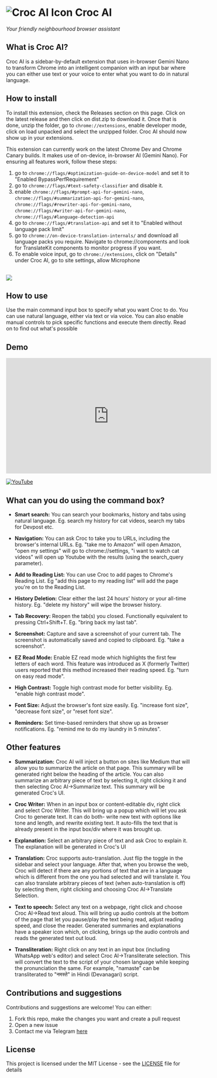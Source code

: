 # ![Croc AI Icon](https://github.com/user-attachments/assets/d0667f83-1e02-49dc-a9c7-a74a40415930) Croc AI
*Your friendly neighbourhood browser assistant* 

## What is Croc AI?
Croc AI is a sidebar-by-default extension that uses in-browser Gemini Nano to transform Chrome into an intelligent companion with an input bar where you can either use text or your voice to enter what you want to do in natural language. 

## How to install
To install this extension, check the Releases section on this page. Click on the latest release and then click on dist.zip to download it. Once that is done, unzip the folder, go to `chrome://extensions`, enable developer mode, click on load unpacked and select the unzipped folder. Croc AI should now show up in your extensions.

This extension can currently work on the latest Chrome Dev and Chrome Canary builds. It makes use of on-device, in-browser AI (Gemini Nano). For ensuring all features work, follow these steps:
1. go to `chrome://flags/#optimization-guide-on-device-model` and set it to "Enabled BypassPerfRequirement"
2. go to `chrome://flags/#text-safety-classifier` and disable it.
3. enable `chrome://flags/#prompt-api-for-gemini-nano`,  `chrome://flags/#summarization-api-for-gemini-nano`, `chrome://flags/#rewriter-api-for-gemini-nano`, `chrome://flags/#writer-api-for-gemini-nano`, `chrome://flags/#language-detection-api`
4. go to `chrome://flags/#translation-api` and set it to "Enabled without language pack limit"
5. go to `chrome://on-device-translation-internals/` and download all language packs you require. Navigate to chrome://components and look for TranslateKit components to monitor progress if you want. 
6. To enable voice input, go to `chrome://extensions`, click on "Details" under Croc AI, go to site settings, allow Microphone

<br />

<img align="center" src="https://github.com/user-attachments/assets/0f80bf36-dab0-480e-9494-8aba1b3c02c4" />

## How to use
Use the main command input box to specify what you want Croc to do. You can use natural language, either via text or via voice. You can also enable manual controls to pick specific functions and execute them directly. Read on to find out what's possible
   
## Demo
<iframe width="560" height="315" src="https://www.youtube.com/embed/kPai4Wv5oCE?si=Ulqz9Cxz3dWbfO3e" title="YouTube video player" frameborder="0" allow="accelerometer; autoplay; clipboard-write; encrypted-media; gyroscope; picture-in-picture; web-share" referrerpolicy="strict-origin-when-cross-origin" allowfullscreen></iframe>


[![YouTube](http://i.ytimg.com/vi/kPai4Wv5oCE/hqdefault.jpg)](https://www.youtube.com/watch?v=kPai4Wv5oCE)

## What can you do using the command box?
- **Smart search:** You can search your bookmarks, history and tabs using natural language. Eg. search my history for cat videos, search my tabs for Devpost etc.

- **Navigation:** You can ask Croc to take you to URLs, including the browser's internal URLs. Eg. "take me to Amazon" will open Amazon, "open my settings" will go to chrome://settings, "i want to watch cat videos" will open up Youtube with the results (using the search_query parameter).

- **Add to Reading List:** You can use Croc to add pages to Chrome's Reading List. Eg "add this page to my reading list" will add the page you're on to the Reading List.

- **History Deletion:** Clear either the last 24 hours' history or your all-time history. Eg. "delete my history" will wipe the browser history.

- **Tab Recovery:** Reopen the tab(s) you closed. Functionally equivalent to pressing Ctrl+Shift+T. Eg. "bring back my last tab".

- **Screenshot:** Capture and save a screenshot of your current tab. The screenshot is automatically saved and copied to clipboard. Eg. "take a screenshot".

- **EZ Read Mode:** Enable EZ read mode which highlights the first few letters of each word. This feature was introduced as X (formerly Twitter) users reported that this method increased their reading speed. Eg. "turn on easy read mode".

- **High Contrast:** Toggle high contrast mode for better visibility. Eg. "enable high contrast mode".

- **Font Size:** Adjust the browser's font size easily. Eg. "increase font size", "decrease font size", or "reset font size".

- **Reminders:** Set time-based reminders that show up as browser notifications. Eg. "remind me to do my laundry in 5 minutes".

## Other features
- **Summarization:** Croc AI will inject a button on sites like Medium that will allow you to summarize the article on that page. This summary will be generated right below the heading of the article. You can also summarize an arbitrary piece of text by selecting it, right clicking it and then selecting Croc AI->Summarize text. This summary will be generated Croc's UI.

- **Croc Writer:** When in an input box or content-editable div, right click and select Croc Writer. This will bring up a popup which will let you ask Croc to generate text. It can do both- write new text with options like tone and length, and rewrite existing text. It auto-fills the text that is already present in the input box/div where it was brought up.

- **Explanation:** Select an arbitrary piece of text and ask Croc to explain it. The explanation will be generated in Croc's UI

- **Translation:** Croc supports auto-translation. Just flip the toggle in the sidebar and select your language. After that, when you browse the web, Croc will detect if there are any portions of text that are in a language which is different from the one you had selected and will translate it. You can also translate arbitrary pieces of text (when auto-translation is off) by selecting them, right clicking and choosing Croc AI->Translate Selection.

- **Text to speech:** Select any text on a webpage, right click and choose Croc AI->Read text aloud. This will bring up audio controls at the bottom of the page that let you pause/play the text being read, adjust reading speed, and close the reader. Generated summaries and explanations have a speaker icon which, on clicking, brings up the audio controls and reads the generated text out loud.

- **Transliteration:** Right click on any text in an input box (including WhatsApp web's editor) and select Croc AI->Transliterate selection. This will convert the text to the script of your chosen language while keeping the pronunciation the same. For example, "namaste" can be transliterated to "नमस्ते" in Hindi (Devanagari) script.

## Contributions and suggestions
Contributions and suggestions are welcome! You can either:
1. Fork this repo, make the changes you want and create a pull request
2. Open a new issue
3. Contact me via Telegram [here](https://t.me/awesamarth)

## License
This project is licensed under the MIT License - see the [LICENSE](LICENSE) file for details
